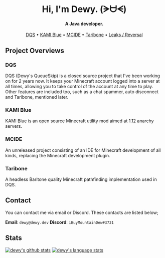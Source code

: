 <h1 align="center">
  Hi, I'm Dewy. (ᗒᗨᗕ)
  <br>
</h1>

<h4 align="center">A Java developer.</h4>

<p align="center">
  <a href="https://dqs.dewy.dev">DQS</a>
  •
  <a href="https://github.com/kami-blue/client">KAMI Blue</a>
  •
  <a href="https://github.com/MC-IDE/MCIDE">MCIDE</a>
  •
  <a href="https://dqs.dewy.dev/features#taribone-commands">Taribone</a>
  •
  <a href="https://github.com/dewysoftwareleaks">Leaks / Reversal</a>
</p>

## Project Overviews

### DQS

DQS (Dewy's QueueSkip) is a closed source project that I've been working on for 2 years now. It keeps your Minecraft account logged into a server at all times, allowing you to take control of the account at any time to play. Other features are included too, such as a chat spammer, auto disconnect and Taribone, mentioned later.

### KAMI Blue

KAMI Blue is an open source Minecraft utility mod aimed at 1.12 anarchy servers.

### MCIDE

An unreleased project consisting of an IDE for Minecraft development of all kinds, replacing the Minecraft development plugin.

### Taribone

A headless Baritone quality Minecraft pathfinding implementation used in DQS.

## Contact

You can contact me via email or Discord. These contacts are listed below;

**Email**: `dewy@dewy.dev`
**Discord**: `iBuyMountainDew#3731`

## Stats

[![dewy's github stats](https://github-readme-stats.vercel.app/api?username=iBuyMountainDew&show_icons=true)](https://dqs.dewy.dev)
[![dewy's language stats](https://github-readme-stats.vercel.app/api/top-langs/?username=iBuyMountainDew)](https://dqs.dewy.dev)
